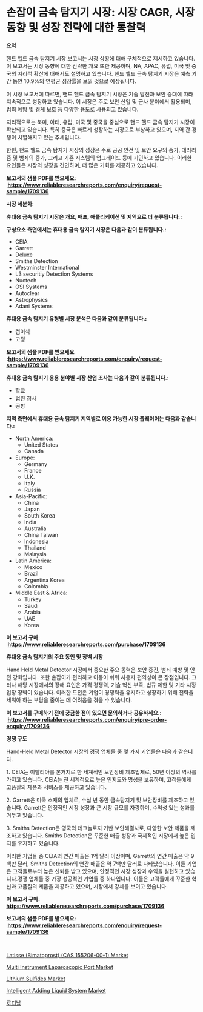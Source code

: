 <p><h1>손잡이 금속 탐지기 시장: 시장 CAGR, 시장 동향 및 성장 전략에 대한 통찰력</h1></p><p><strong>요약</strong></p>
<p><p>핸드 헬드 금속 탐지기 시장 보고서는 시장 상황에 대해 구체적으로 제시하고 있습니다. 이 보고서는 시장 동향에 대한 간략한 개요 또한 제공하며, NA, APAC, 유럽, 미국 및 중국의 지리적 확산에 대해서도 설명하고 있습니다. 핸드 헬드 금속 탐지기 시장은 예측 기간 동안 10.9%의 연평균 성장률을 보일 것으로 예상됩니다.</p><p>이 시장 보고서에 따르면, 핸드 헬드 금속 탐지기 시장은 기술 발전과 보안 증대에 따라 지속적으로 성장하고 있습니다. 이 시장은 주로 보안 산업 및 군사 분야에서 활용되며, 범죄 예방 및 경계 보호 등 다양한 용도로 사용되고 있습니다.</p><p>지리적으로는 북미, 아태, 유럽, 미국 및 중국을 중심으로 핸드 헬드 금속 탐지기 시장이 확산되고 있습니다. 특히 중국은 빠르게 성장하는 시장으로 부상하고 있으며, 지역 간 경쟁이 치열해지고 있는 추세입니다.</p><p>한편, 핸드 헬드 금속 탐지기 시장의 성장은 주로 공공 안전 및 보안 요구의 증가, 테러리즘 및 범죄의 증가, 그리고 기존 시스템의 업그레이드 등에 기인하고 있습니다. 이러한 요인들은 시장의 성장을 견인하며, 더 많은 기회를 제공하고 있습니다.</p></p>
<p><strong>보고서의 샘플 PDF를 받으세요: &nbsp;<a href="https://www.reliableresearchreports.com/enquiry/request-sample/1709136">https://www.reliableresearchreports.com/enquiry/request-sample/1709136</a></strong></p>
<p><strong>시장 세분화:</strong></p>
<p><strong> 휴대용 금속 탐지기 시장은 개요, 배포, 애플리케이션 및 지역으로 더 분류됩니다. :</strong></p>
<p><strong>구성요소 측면에서는 휴대용 금속 탐지기 시장은 다음과 같이 분류됩니다.:</strong></p>
<p><ul><li>CEIA</li><li>Garrett</li><li>Deluxe</li><li>Smiths Detection</li><li>Westminster International</li><li>L3 securitiy Detection Systems</li><li>Nuctech</li><li>OSI Systems</li><li>Autoclear</li><li>Astrophysics</li><li>Adani Systems</li></ul></p>
<p><strong> 휴대용 금속 탐지기 유형별 시장 분석은 다음과 같이 분류됩니다.:</strong></p>
<p><ul><li>접이식</li><li>고정</li></ul></p>
<p><strong>보고서의 샘플 PDF를 받으세요 :<a href="https://www.reliableresearchreports.com/enquiry/request-sample/1709136">https://www.reliableresearchreports.com/enquiry/request-sample/1709136</a></strong></p>
<p><strong> 휴대용 금속 탐지기 응용 분야별 시장 산업 조사는 다음과 같이 분류됩니다.:</strong></p>
<p><ul><li>학교</li><li>법원 청사</li><li>공항</li></ul></p>
<p><strong>지역 측면에서 휴대용 금속 탐지기 지역별로 이용 가능한 시장 플레이어는 다음과 같습니다.:</strong></p>
<p><ul>
    <li>
        North America:
        <ul>
            <li>United States</li>
            <li>Canada</li>
        </ul>
    </li>
    <li>
        Europe:
        <ul>
            <li>Germany</li>
            <li>France</li>
            <li>U.K.</li>
            <li>Italy</li>
            <li>Russia</li>
        </ul>
    </li>
    <li>
        Asia-Pacific:
        <ul>
            <li>China</li>
            <li>Japan</li>
            <li>South Korea</li>
            <li>India</li>
            <li>Australia</li>
            <li>China Taiwan</li>
            <li>Indonesia</li>
            <li>Thailand</li>
            <li>Malaysia</li>
        </ul>
    </li>
    <li>
        Latin America:
        <ul>
            <li>Mexico</li>
            <li>Brazil</li>
            <li>Argentina Korea</li>
            <li>Colombia</li>
        </ul>
    </li>
    <li>
        Middle East & Africa:
        <ul>
            <li>Turkey</li>
            <li>Saudi</li>
            <li>Arabia</li>
            <li>UAE</li>
            <li>Korea</li>
        </ul>
    </li>
    </ul></p>
<p><strong>이 보고서 구매: &nbsp;<a href="https://www.reliableresearchreports.com/purchase/1709136">https://www.reliableresearchreports.com/purchase/1709136</a></strong></p>
<p><strong>휴대용 금속 탐지기의 주요 동인 및 장벽 시장</strong></p>
<p><p>Hand Held Metal Detector 시장에서 중요한 주요 동력은 보안 증진, 범죄 예방 및 안전 강화입니다. 또한 손잡이가 편리하고 이동이 쉬워 사용자 편의성이 큰 장점입니다. 그러나 해당 시장에서의 장애 요인은 가격 경쟁력, 기술 혁신 부족, 법규 제한 및 기타 시장 입장 장벽이 있습니다. 이러한 도전은 기업이 경쟁력을 유지하고 성장하기 위해 전략을 세워야 하는 부담을 줄이는 데 어려움을 겪을 수 있습니다.</p></p>
<p><strong>이 보고서를 구매하기 전에 궁금한 점이 있으면 문의하거나 공유하세요.: &nbsp;<a href="https://www.reliableresearchreports.com/enquiry/pre-order-enquiry/1709136">https://www.reliableresearchreports.com/enquiry/pre-order-enquiry/1709136</a></strong></p>
<p><strong>경쟁 구도</strong></p>
<p><p>Hand-Held Metal Detector 시장의 경쟁 업체들 중 몇 가지 기업들은 다음과 같습니다.</p><p>1. CEIA는 이탈리아를 본거지로 한 세계적인 보안장비 제조업체로, 50년 이상의 역사를 가지고 있습니다. CEIA는 전 세계적으로 높은 인지도와 명성을 보유하며, 고객들에게 고품질의 제품과 서비스를 제공하고 있습니다.</p><p>2. Garrett은 미국 소재의 업체로, 수십 년 동안 금속탐지기 및 보안장비를 제조하고 있습니다. Garrett은 안정적인 시장 성장과 큰 시장 규모를 자랑하며, 수익성 있는 성과를 거두고 있습니다.</p><p>3. Smiths Detection은 영국의 테크놀로지 기반 보안해결사로, 다양한 보안 제품을 제조하고 있습니다. Smiths Detection은 꾸준한 매출 성장과 국제적인 시장에서 높은 입지를 유지하고 있습니다.</p><p>이러한 기업들 중 CEIA의 연간 매출은 1억 달러 이상이며, Garrett의 연간 매출은 약 9백만 달러, Smiths Detection의 연간 매출은 약 7백만 달러로 나타났습니다. 이들 기업은 고객들로부터 높은 신뢰를 받고 있으며, 안정적인 시장 성장과 수익을 실현하고 있습니다.경쟁 업체들 중 가장 성공적인 기업들 중 하나입니다. 이들은 고객들에게 꾸준한 혁신과 고품질의 제품을 제공하고 있으며, 시장에서 강세를 보이고 있습니다.</p></p>
<p><strong>이 보고서 구매: &nbsp; <a href="https://www.reliableresearchreports.com/purchase/1709136">https://www.reliableresearchreports.com/purchase/1709136</a></strong></p>
<p><strong>보고서의 샘플 PDF를 받으세요: &nbsp;<a href="https://www.reliableresearchreports.com/enquiry/request-sample/1709136">https://www.reliableresearchreports.com/enquiry/request-sample/1709136</a></strong><strong></strong></p>
<p>&nbsp;</p>
<p><p><a href="https://github.com/JameTravis/Market-Research-Report-List-4/blob/main/latisse-bimatoprost-cas-155206-00-1-market.md">Latisse (Bimatoprost) (CAS 155206-00-1) Market</a></p><p><a href="https://issuu.com/reportprime-2/docs/multi-instrument-laparoscopic-port-market-size-203">Multi Instrument Laparoscopic Port Market</a></p><p><a href="https://github.com/vimar16th/Market-Research-Report-List-3/blob/main/lithium-sulfides-market.md">Lithium Sulfides Market</a></p><p><a href="https://unruly-ladybug-44b.notion.site/Intelligent-Adding-Liquid-System-Market-Research-Report-Reveals-The-Latest-Trends-And-Opportunities--710432cb2664492d8cebf4cacda7bae7">Intelligent Adding Liquid System Market</a></p><p><a href="https://github.com/vsnao330707/Market-Research-Report-List-1/blob/main/33971802195.md">로디날</a></p></p>